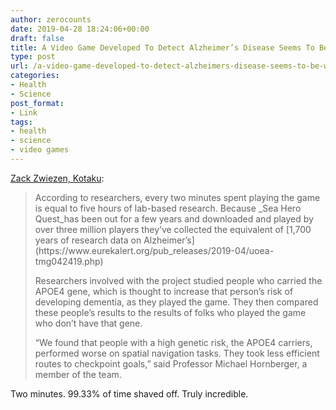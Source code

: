 ```yaml
---
author: zerocounts
date: 2019-04-28 18:24:06+00:00
draft: false
title: A Video Game Developed To Detect Alzheimer’s Disease Seems To Be Working
type: post
url: /a-video-game-developed-to-detect-alzheimers-disease-seems-to-be-working/
categories:
- Health
- Science
post_format:
- Link
tags:
- health
- science
- video games
---
```


[Zack Zwiezen, Kotaku](https://kotaku.com/a-video-game-developed-to-detect-alzheimer-s-disease-se-1834331632?utm_source=kotaku_newsletter&utm_medium=email&utm_campaign=2019-04-28):



<blockquote>According to researchers, every two minutes spent playing the game is equal to five hours of lab-based research. Because _Sea Hero Quest_has been out for a few years and downloaded and played by over three million players they’ve collected the equivalent of [1,700 years of research data on Alzheimer’s](https://www.eurekalert.org/pub_releases/2019-04/uoea-tmg042419.php)

Researchers involved with the project studied people who carried the APOE4 gene, which is thought to increase that person’s risk of developing dementia, as they played the game. They then compared these people’s results to the results of folks who played the game who don’t have that gene.

“We found that people with a high genetic risk, the APOE4 carriers, performed worse on spatial navigation tasks. They took less efficient routes to checkpoint goals,” said Professor Michael Hornberger, a member of the team.</blockquote>



Two minutes. 99.33% of time shaved off. Truly incredible.
